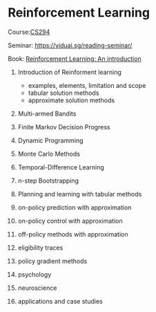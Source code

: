 # Reinforcement Learning

Course:[CS294](http://rll.berkeley.edu/deeprlcoursesp17/)

Seminar: https://yiduai.sg/reading-seminar/

Book: [Reinforcement Learning: An introduction](http://incompleteideas.net/book/bookdraft2017nov5.pdf)

1. Introduction of Reinforment learning
	* examples, elements, limitation and scope
	* tabular solution methods
	* approximate solution methods

2. Multi-armed Bandits
3. Finite Markov Decision Progress
4. Dynamic Programming
5. Monte Carlo Methods
6. Temporal-Difference Learning
7. n-step Bootstrapping
8. Planning and learning with tabular methods

9.  on-policy prediction with approximation
10. on-policy control with approximation
11. off-policy methods with approximation
12. eligibility traces
13. policy gradient methods

14. psychology
15. neuroscience
16. applications and case studies




	
